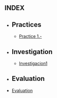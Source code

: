 ## INDEX

* ## Practices
   * [Practice 1.- ]()
   
* ## Investigation
   * [Investigacion1]()

* ## Evaluation
* [Evaluation]()
